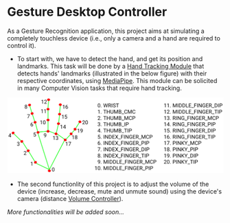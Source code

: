 # Gesture Desktop Controller

As a Gesture Recognition application, this project aims at simulating a completely touchless device (i.e., only a camera and a hand are required to control it). 

* To start with, we have to detect the hand, and get its position and landmarks. This task will be done by a [Hand Tracking Module](https://github.com/Trailblazer29/Gesture-Desktop-Controller/blob/main/HandTrackingModule.py) that detects hands' landmarks (illustrated in the below figure) with their respective coordinates, using [MediaPipe](https://mediapipe.dev/). This module can be solicited in many Computer Vision tasks that require hand tracking.

![Hand Landmarks](hand_landmarks.png)

* The second functionlity of this project is to adjust the volume of the device (increase, decrease, mute and unmute sound) using the device's camera (distance [Volume Controller](https://github.com/Trailblazer29/Gesture-Desktop-Controller/blob/main/volume_control.py)). 

*More functionalities will be added soon...*
